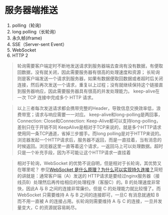# 服务器端推送
1. polling（轮询）
2. long polling（长轮询）
3. 永久帧(iframe)
4. SSE（Server-sent Event）
5. WebSocket
6. HTTP 2

> 轮询需要客户端定时不断地发送请求到服务器端去查询有没有数据，有便取回数据，没有就关闭，因此需要服务器有很高的处理速度和资源；
> 长轮询则是客户端发送一个请求到服务器，如果有数据便取回数据或者超时后关闭连接，然后再次发送一个请求，重复以上过程；没有就继续保持这个链接直到服务器响应，因此需要服务器具有很高的并发处理能力。
> keep-alive在一次 TCP 连接中完成多个 HTTP 请求。

> 以上三者每次发送请求都会携带完整的Header，导致信息交换效率低，浪费带宽；请求与响应需要一一对应。
> keep-alive和long-polling是两回事，Connection: Close和Connection: Keep-Alive都可以支持long-polling，差别只在于开销不同
> KeepAlive是相对于TCP来说的，就是多个HTTP请求使用同一条TCP通道，省掉三步握手。而long polling是对于HTTP来说的。浏览器发起一个HTTP请求后，服务器不返回，而是一直挂着，当有消息的时候返回。浏览器这里一直等着这个请求，一返回马上可以处理数据。超时只是一个补充手段，因为不可能让这个HTTP请求一直挂着


> 相对于轮询，WebSocket 的优势不说自明，但是相对于长轮询，其优势又在哪里呢？
> 参见[WebSocket 是什么原理？为什么可以实现持久连接？](https://www.zhihu.com/question/20215561)简短的讲就是：通常客户端（A）发送的 HTTP请求是要经过nginx服务器（接线员B）处理然后再传给相应的处理程序（客服C）的。B 的处理速度非常快，因此A 与 B 之间的连接非常廉价。但是 C 的处理能力就比较慢了。而 WebSocket 只需要维持 A 与 B 之间的连接即可，一旦C 有消息就通知 B 而不用一直被 A 的连接占用。长轮询则需要维持 A 与 C 的连接，一旦并发量变大，C 的资源就容易耗尽。
